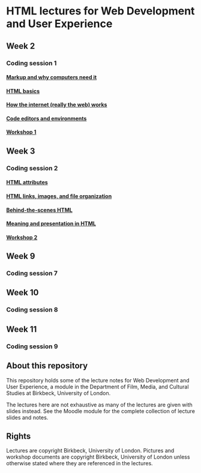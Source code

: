 # HTML lectures for Web Development and User Experience

## Week 2
### Coding session 1
#### [Markup and why computers need it](markup-and-why-computers-need-it.md)
#### [HTML basics](html-basics.md)
#### [How the internet (really the web) works](how-the-internet-works.md)
#### [Code editors and environments](code-editors-and-environments.md)
#### [Workshop 1](workshop-1.md)

## Week 3
### Coding session 2
#### [HTML attributes](html-attributes.md)
#### [HTML links, images, and file organization](html-links-images-and-file-organization.md)
#### [Behind-the-scenes HTML](behind-the-scenes-html.md)
#### [Meaning and presentation in HTML](meaning-and-presentation-in-html.md)
#### [Workshop 2](workshop-2.md)

## Week 9
### Coding session 7

## Week 10
### Coding session 8

## Week 11
### Coding session 9

## About this repository
This repository holds some of the lecture notes for Web Development and User Experience, a module in the Department of Film, Media, and Cultural Studies at Birkbeck, University of London.

The lectures here are not exhaustive as many of the lectures are given with slides instead. See the Moodle module for the complete collection of lecture slides and notes.

## Rights
Lectures are copyright Birkbeck, University of London. Pictures and workshop documents are copyright Birkbeck, University of London unless otherwise stated where they are referenced in the lectures.
